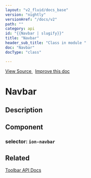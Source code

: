 ```yaml
---
layout: "v2_fluid/docs_base"
version: "nightly"
versionHref: "/docs/v2"
path: ""
category: api
id: "{{Navbar | slugify}}"
title: "Navbar"
header_sub_title: "Class in module "
doc: "Navbar"
docType: "class"

---
```





<div class="improve-docs">
<a href='http://github.com/driftyco/ionic2/tree/master/ionic/components/navbar/navbar.ts#L60'>
View Source
</a>
&nbsp;
<a href='http://github.com/driftyco/ionic2/edit/master/ionic/components/navbar/navbar.ts#L60'>
Improve this doc
</a>
</div>





<h1 class="api-title">


Navbar






</h1>






<!-- description -->
<h2>Description</h2>



<h2>Component</h2>
<h3>selector: <code>ion-navbar</code></h3>
<!-- @usage tag -->


<!-- @property tags -->


<!-- methods on the class --><!-- related link -->

<h2>Related</h2>

<a href='../../toolbar/Toolbar/'>Toolbar API Docs</a><!-- end content block -->


<!-- end body block -->

